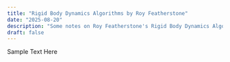 ```yaml
---
title: "Rigid Body Dynamics Algorithms by Roy Featherstone"
date: "2025-08-20"
description: "Some notes on Roy Featherstone's Rigid Body Dynamics Algorithms along with implementation."
draft: false
---
```



Sample Text Here